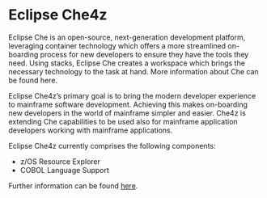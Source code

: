 # Eclipse Che4z
  
Eclipse Che is an open-source, next-generation development platform, leveraging container technology which offers a more streamlined on-boarding process for new developers to ensure they have the tools they need. Using stacks, Eclipse Che creates a workspace which brings the necessary technology to the task at hand. More information about Che can be found here.

Eclipse Che4z’s primary goal is to bring the modern developer experience to mainframe software development. Achieving this makes on-boarding new developers in the world of mainframe simpler and easier. Che4z is extending Che capabilities to be used also for mainframe application developers working with mainframe applications.

Eclipse Che4z currently comprises the following components:

- z/OS Resource Explorer
- COBOL Language Support

Further information can be found [here](http://www.eclipse.org/che/docs/che-7/che4z-release-information).
